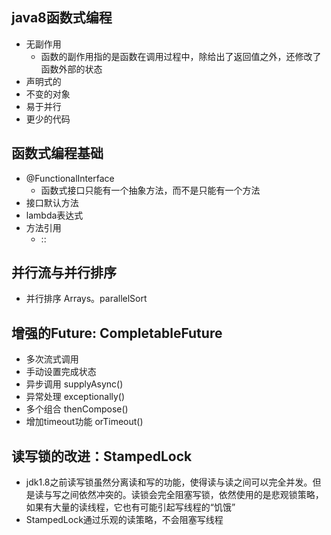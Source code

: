 ## java8函数式编程
* 无副作用 
  * 函数的副作用指的是函数在调用过程中，除给出了返回值之外，还修改了函数外部的状态
* 声明式的
* 不变的对象
* 易于并行
* 更少的代码
## 函数式编程基础
* @FunctionalInterface
  * 函数式接口只能有一个抽象方法，而不是只能有一个方法
* 接口默认方法
* lambda表达式
* 方法引用
  * ::
  
## 并行流与并行排序
* 并行排序 Arrays。parallelSort

## 增强的Future: CompletableFuture
* 多次流式调用
* 手动设置完成状态
* 异步调用 supplyAsync()
* 异常处理 exceptionally()
* 多个组合 thenCompose()
* 增加timeout功能 orTimeout()

## 读写锁的改进：StampedLock
* jdk1.8之前读写锁虽然分离读和写的功能，使得读与读之间可以完全并发。但是读与写之间依然冲突的。读锁会完全阻塞写锁，依然使用的是悲观锁策略，如果有大量的读线程，它也有可能引起写线程的“饥饿”
* StampedLock通过乐观的读策略，不会阻塞写线程
